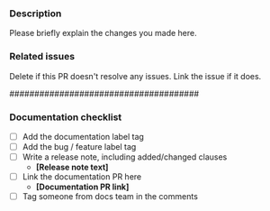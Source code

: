 ### Description

Please briefly explain the changes you made here.

### Related issues

Delete if this PR doesn't resolve any issues. Link the issue if it does.

######################################


### Documentation checklist
- [ ] Add the documentation label tag
- [ ] Add the bug / feature label tag
- [ ] Write a release note, including added/changed clauses
    - **[Release note text]**
- [ ] Link the documentation PR here
    - **[Documentation PR link]**
- [ ] Tag someone from docs team in the comments
